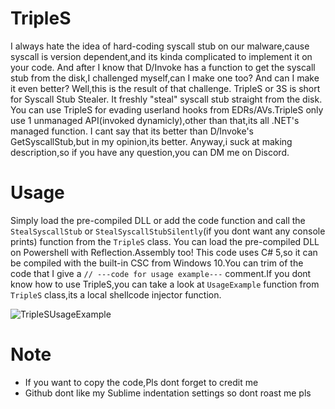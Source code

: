 # TripleS
I always hate the idea of hard-coding syscall stub on our malware,cause syscall is version dependent,and its kinda complicated to implement it on your code. And after I know that D/Invoke has a function to get the syscall stub from the disk,I challenged myself,can I make one too? And can I make it even better? Well,this is the result of that challenge. TripleS or 3S is short for Syscall Stub Stealer. It freshly "steal" syscall stub straight from the disk. You can use TripleS for evading userland hooks from EDRs/AVs.TripleS only use 1 unmanaged API(invoked dynamicly),other than that,its all .NET's managed function. I cant say that its better than D/Invoke's GetSyscallStub,but in my opinion,its better.
 Anyway,i suck at making description,so if you have any question,you can DM me on Discord.

# Usage
Simply load the pre-compiled DLL or add the code function and call the `StealSyscallStub` or `StealSyscallStubSilently`(if you dont want any console prints) function from the `TripleS` class. You can load the pre-compiled DLL on Powershell with Reflection.Assembly too! This code uses C# 5,so it can be compiled with the built-in CSC from Windows 10.You can trim of the code that I give a `// ---code for usage example---` comment.If you dont know how to use TripleS,you can take a look at `UsageExample` function from `TripleS` class,its a local shellcode injector function.

![TripleSUsageExample](https://user-images.githubusercontent.com/41237415/125644009-9fab3a38-c353-415a-b164-1c609b994139.png)

# Note
- If you want to copy the code,Pls dont forget to credit me
- Github dont like my Sublime indentation settings so dont roast me pls
